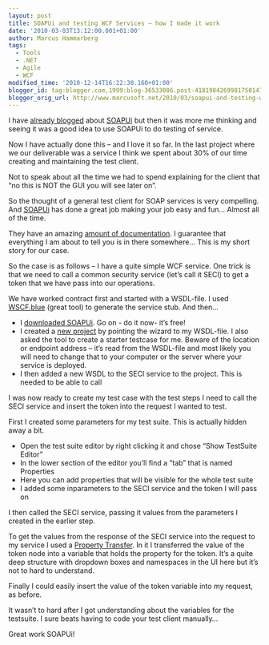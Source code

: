 ```yaml
---
layout: post
title: SOAPUi and testing WCF Services – how I made it work
date: '2010-03-03T13:12:00.001+01:00'
author: Marcus Hammarberg
tags:
  - Tools
  - .NET
  - Agile
  - WCF
modified_time: '2010-12-14T16:22:38.160+01:00'
blogger_id: tag:blogger.com,1999:blog-36533086.post-4181984269981750147
blogger_orig_url: http://www.marcusoft.net/2010/03/soapui-and-testing-wcf-services-how-i.html
---
```



I have <a
href="http://www.marcusoft.net/2008/12/soap-ui-great-way-to-do-integration.html"
target="_blank">already blogged</a> about
<a href="http://www.soapui.org/" target="_blank">SOAPUi</a> but then it
was more me thinking and seeing it was a good idea to use SOAPUi to do
testing of service.

Now I have actually done this – and I love it so far. In the last
project where we our deliverable was a service I think we spent about
30% of our time creating and maintaining the test client.

Not to speak about all the time we had to spend explaining for the
client that “no this is NOT the GUI you will see later on”.

So the thought of a general test client for SOAP services is very
compelling. And
<a href="http://www.soapui.org" target="_blank">SOAPUi</a> has done a
great job making your job easy and fun… Almost all of the time.

They have an amazing
<a href="http://www.soapui.org/userguide/index.html"
target="_blank">amount of documentation</a>. I guarantee that everything
I am about to tell you is in there somewhere… This is my short story for
our case.

So the case is as follows – I have a quite simple WCF service. One trick
is that we need to call a common security service (let’s call it SECI)
to get a token that we have pass into our operations.

We have worked contract first and started with a WSDL-file. I used
<a href="http://wscfblue.codeplex.com/" target="_blank">WSCF.blue</a>
(great tool) to generate the service stub. And then…

- I <a href="http://sourceforge.net/projects/soapui/files/soapui/3.5"
    target="_blank">downloaded SOAPUi</a>. Go on - do it now- it’s free!
- I created a <a
    href="http://www.soapui.org/userguide/projects/images/new_wsdl_project.gif"
    target="_blank">new project</a> by pointing the wizard to my
    WSDL-file. I also asked the tool to create a starter testcase for
    me.
    Beware of the location or endpoint address – it’s read from the
    WSDL-file and most likely you will need to change that to your
    computer or the server where your service is deployed.
- I then added a new WSDL to the SECI service to the project. This is
    needed to be able to call

I was now ready to create my test case with the test steps I need to
call the SECI service and insert the token into the request I wanted to
test.

First I created some parameters for my test suite. This is actually
hidden away a bit.

- Open the test suite editor by right clicking it and chose “Show
    TestSuite Editor”
- In the lower section of the editor you’ll find a “tab” that is named
    Properties
- Here you can add properties that will be visible for the whole test
    suite
- I added some inparameters to the SECI service and the token I will
    pass on

I then called the SECI service, passing it values from the parameters I
created in the earlier step.

To get the values from the response of the SECI service into the request
to my service I used a <a
href="http://www.soapui.org/userguide/functional/propertytransfers.html"
target="_blank">Property Transfer</a>. In it I transferred the value of
the token node into a variable that holds the property for the token.
It’s a quite deep structure with dropdown boxes and namespaces in the UI
here but it’s not to hard to understand.

Finally I could easily insert the value of the token variable into my
request, as before.

It wasn’t to hard after I got understanding about the variables for the
testsuite. I sure beats having to code your test client manually…

Great work SOAPUi!
